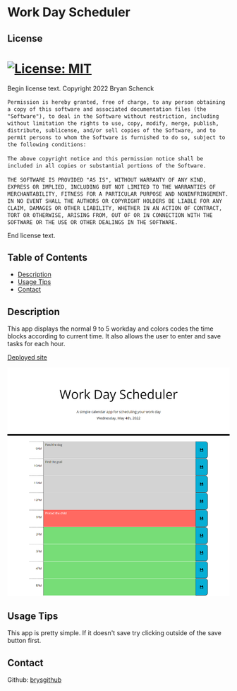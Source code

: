 # Work Day Scheduler

## License

  # [![License: MIT](https://img.shields.io/badge/License-MIT-yellow.svg)](https://opensource.org/licenses/MIT)

  Begin license text.
    Copyright 2022  Bryan Schenck
    
    Permission is hereby granted, free of charge, to any person obtaining a copy of this software and associated documentation files (the "Software"), to deal in the Software without restriction, including without limitation the rights to use, copy, modify, merge, publish, distribute, sublicense, and/or sell copies of the Software, and to permit persons to whom the Software is furnished to do so, subject to the following conditions:
    
    The above copyright notice and this permission notice shall be included in all copies or substantial portions of the Software.
    
    THE SOFTWARE IS PROVIDED "AS IS", WITHOUT WARRANTY OF ANY KIND, EXPRESS OR IMPLIED, INCLUDING BUT NOT LIMITED TO THE WARRANTIES OF MERCHANTABILITY, FITNESS FOR A PARTICULAR PURPOSE AND NONINFRINGEMENT. IN NO EVENT SHALL THE AUTHORS OR COPYRIGHT HOLDERS BE LIABLE FOR ANY CLAIM, DAMAGES OR OTHER LIABILITY, WHETHER IN AN ACTION OF CONTRACT, TORT OR OTHERWISE, ARISING FROM, OUT OF OR IN CONNECTION WITH THE SOFTWARE OR THE USE OR OTHER DEALINGS IN THE SOFTWARE.
    
  End license text.

## Table of Contents

- [Description](#description)
- [Usage Tips](#usage-tips)
- [Contact](#contact)

## Description

This app displays the normal 9 to 5 workday and colors codes the time blocks according to current time. It also allows the user to enter and save tasks for each hour.

[Deployed site](https://brysgithub.github.io/work-day-scheduler-hw5/)

![Screenshot](./assets/img/workdayScheduler.png)

## Usage Tips

This app is pretty simple. If it doesn't save try clicking outside of the save button first.

## Contact

Github: [brysgithub](https://github.com/brysgithub)